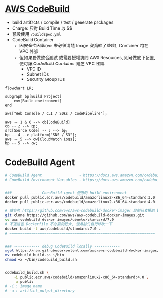 
# [AWS CodeBuild](https://docs.aws.amazon.com/codebuild/latest/userguide/welcome.html)

- build artifacts / compile / test / generate packages
- Charge: 只對 Build Time 收 $$
- 預設使用 `/buildspec.yml`
- CodeBuild Container
    - 因安全性因素(ex: 未必很清楚 Image 究竟幹了些啥), Container 跑在 VPC 外部
    - 但如果要做整合測試 或需要授權訪問 AWS Resources, 則可做底下配置, 便可讓 *CodeBuild Container* 跑在 VPC 裡頭:
        - VPC ID
        - Subnet IDs
        - Security Group IDs

```mermaid
flowchart LR;

subgraph bp[Build Project]
    env[Build environment]
end

aws["Web Console / CLI / SDKs / CodePipeline"];

aws -- 1 & 6 --> cb[CodeBuild]
cb -- 2 --> bp;
src[Source Code] -- 3 --> bp;
bp -- 4 --> platform["SNS / S3"];
aws -- 5 --> cw[CloudWatch Logs];
bp -- 5 --> cw;
```



# CodeBuild Agent

```bash
# CodeBuild Agent                 - https://docs.aws.amazon.com/codebuild/latest/userguide/use-codebuild-agent.html
# CodeBuild Environment Variables - https://docs.aws.amazon.com/codebuild/latest/userguide/build-env-ref-env-vars.html


### ------------ CoeeBuild Agent 使用的 build environment ------------
docker pull public.ecr.aws/codebuild/amazonlinux2-x86_64-standard:3.0  # 13GB...
docker pull public.ecr.aws/codebuild/amazonlinux2-x86_64-standard:4.0  #  8GB...

# 或參考 https://github.com/aws/aws-codebuild-docker-images 目前已支援的 build environment 自行 build image
git clone https://github.com/aws/aws-codebuild-docker-images.git
cd aws-codebuild-docker-images/ubuntu/standard/7.0
# 不過這包 Dockerfile 不必要的肥大, 使用前先自行修改一下
docker build -t aws/codebuild/standard:7.0 .
# ===================================================================


### ------------ debug CodeBuild locally ------------
wget https://raw.githubusercontent.com/aws/aws-codebuild-docker-images/master/local_builds/codebuild_build.sh
mv codebuild_build.sh ~/bin
chmod +x ~/bin/codebuild_build.sh


codebuild_build.sh \
    -i public.ecr.aws/codebuild/amazonlinux2-x86_64-standard:4.0 \
    -a public
# -i : image_name
# -a : artifact_output_directory
```

